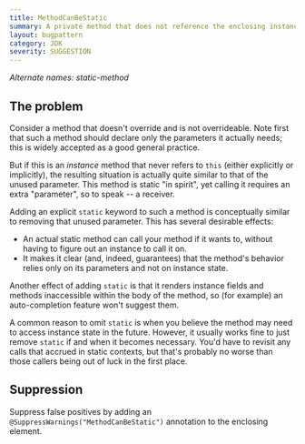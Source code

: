 ```yaml
---
title: MethodCanBeStatic
summary: A private method that does not reference the enclosing instance can be static
layout: bugpattern
category: JDK
severity: SUGGESTION
---
```


<!--
*** AUTO-GENERATED, DO NOT MODIFY ***
To make changes, edit the @BugPattern annotation or the explanation in docs/bugpattern.
-->

_Alternate names: static-method_

## The problem
Consider a method that doesn't override and is not overrideable. Note first that
such a method should declare only the parameters it actually needs; this is
widely accepted as a good general practice.

But if this is an *instance* method that never refers to `this` (either
explicitly or implicitly), the resulting situation is actually quite similar to
that of the unused parameter. This method is static "in spirit", yet calling it
requires an extra "parameter", so to speak -- a receiver.

Adding an explicit `static` keyword to such a method is conceptually similar to
removing that unused parameter. This has several desirable effects:

*   An actual static method can call your method if it wants to, without having
    to figure out an instance to call it on.
*   It makes it clear (and, indeed, guarantees) that the method's behavior
    relies only on its parameters and not on instance state.

<!-- if we extend this to include package-visible members, then the ability to
     unit-test normally is another advantage. -->

Another effect of adding `static` is that it renders instance fields and methods
inaccessible within the body of the method, so (for example) an auto-completion
feature won't suggest them.

A common reason to omit `static` is when you believe the method may need to
access instance state in the future. However, it usually works fine to just
remove `static` if and when it becomes necessary. You'd have to revisit any
calls that accrued in static contexts, but that's probably no worse than those
callers being out of luck in the first place.

## Suppression
Suppress false positives by adding an `@SuppressWarnings("MethodCanBeStatic")` annotation to the enclosing element.
